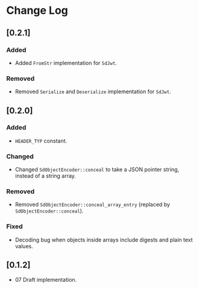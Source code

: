 # Change Log

## [0.2.1]

### Added
- Added `FromStr` implementation for `SdJwt`.

### Removed
- Removed `Serialize` and `Deserialize` implementation for `SdJwt`.

## [0.2.0]

### Added
- `HEADER_TYP` constant.

### Changed
- Changed `SdObjectEncoder::conceal` to take a JSON pointer string, instead of a string array.

### Removed
- Removed `SdObjectEncoder::conceal_array_entry` (replaced by `SdObjectEncoder::conceal`).

### Fixed
- Decoding bug when objects inside arrays include digests and plain text values.

## [0.1.2]
- 07 Draft implementation.
